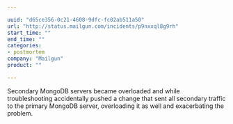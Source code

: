```yaml
---

uuid: "d65ce356-0c21-4608-9dfc-fc02ab511a50"
url: "http://status.mailgun.com/incidents/p9nxxql8g9rh"
start_time: ""
end_time: ""
categories:
- postmortem
company: "Mailgun"
product: ""

---
```


Secondary MongoDB servers became overloaded and while troubleshooting accidentally pushed a change that sent all secondary traffic to the primary MongoDB server, overloading it as well and exacerbating the problem.
